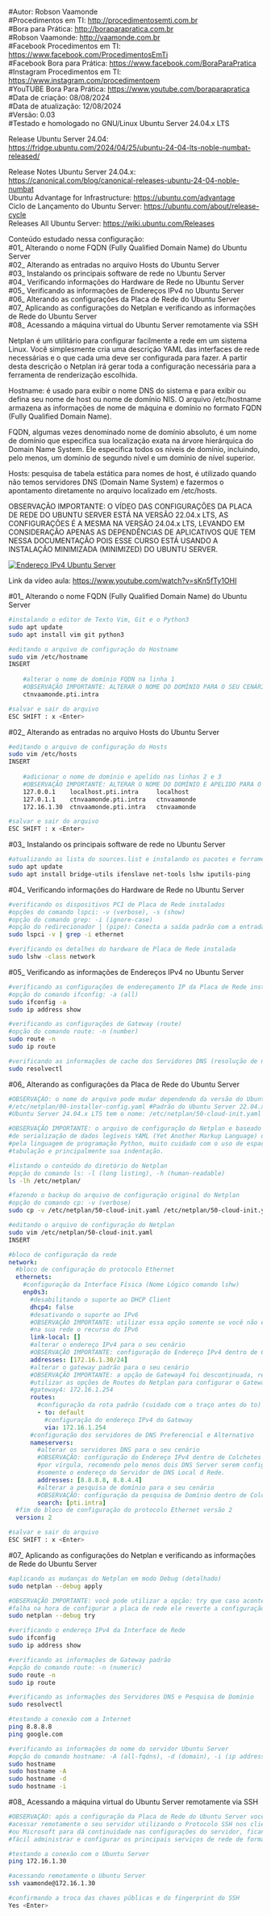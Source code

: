 #Autor: Robson Vaamonde<br>
#Procedimentos em TI: http://procedimentosemti.com.br<br>
#Bora para Prática: http://boraparapratica.com.br<br>
#Robson Vaamonde: http://vaamonde.com.br<br>
#Facebook Procedimentos em TI: https://www.facebook.com/ProcedimentosEmTi<br>
#Facebook Bora para Prática: https://www.facebook.com/BoraParaPratica<br>
#Instagram Procedimentos em TI: https://www.instagram.com/procedimentoem<br>
#YouTUBE Bora Para Prática: https://www.youtube.com/boraparapratica<br>
#Data de criação: 08/08/2024<br>
#Data de atualização: 12/08/2024<br>
#Versão: 0.03<br>
#Testado e homologado no GNU/Linux Ubuntu Server 24.04.x LTS

Release Ubuntu Server 24.04: https://fridge.ubuntu.com/2024/04/25/ubuntu-24-04-lts-noble-numbat-released/

Release Notes Ubuntu Server 24.04.x: https://canonical.com/blog/canonical-releases-ubuntu-24-04-noble-numbat<br>
Ubuntu Advantage for Infrastructure: https://ubuntu.com/advantage<br>
Ciclo de Lançamento do Ubuntu Server: https://ubuntu.com/about/release-cycle<br>
Releases All Ubuntu Server: https://wiki.ubuntu.com/Releases

Conteúdo estudado nessa configuração:<br>
#01_ Alterando o nome FQDN (Fully Qualified Domain Name) do Ubuntu Server<br>
#02_ Alterando as entradas no arquivo Hosts do Ubuntu Server<br>
#03_ Instalando os principais software de rede no Ubuntu Server<br>
#04_ Verificando informações do Hardware de Rede no Ubuntu Server<br>
#05_ Verificando as informações de Endereços IPv4 no Ubuntu Server<br>
#06_ Alterando as configurações da Placa de Rede do Ubuntu Server<br>
#07_ Aplicando as configurações do Netplan e verificando as informações de Rede do Ubuntu Server<br>
#08_ Acessando a máquina virtual do Ubuntu Server remotamente via SSH<br>

Netplan é um utilitário para configurar facilmente a rede em um sistema Linux. Você simplesmente cria uma descrição YAML das interfaces de rede necessárias e o que cada uma deve ser configurada para fazer. A partir desta descrição o Netplan irá gerar toda a configuração necessária para a ferramenta de renderização escolhida.

Hostname: é usado para exibir o nome DNS do sistema e para exibir ou defina seu nome de host ou nome de domínio NIS. O arquivo /etc/hostname armazena as informações de nome de máquina e domínio no formato FQDN (Fully Qualified Domain Name).

FQDN, algumas vezes denominado nome de domínio absoluto, é um nome de domínio que especifica sua localização exata na árvore hierárquica do Domain Name System. Ele especifica todos os níveis de domínio, incluindo, pelo menos, um domínio de segundo nível e um domínio de nível superior.

Hosts: pesquisa de tabela estática para nomes de host, é utilizado quando não temos servidores DNS (Domain Name System) e fazermos o apontamento diretamente no arquivo localizado em /etc/hosts.

OBSERVAÇÃO IMPORTANTE: O VÍDEO DAS CONFIGURAÇÕES DA PLACA DE REDE DO UBUNTU SERVER ESTÁ NA VERSÃO 22.04.x LTS, AS CONFIGURAÇÕES É A MESMA NA VERSÃO 24.04.x LTS, LEVANDO EM CONSIDERAÇÃO APENAS AS DEPENDÊNCIAS DE APLICATIVOS QUE TEM NESSA DOCUMENTAÇÃO POIS ESSE CURSO ESTÁ USANDO A INSTALAÇÃO MINIMIZADA (MINIMIZED) DO UBUNTU SERVER.

[![Endereço IPv4 Ubuntu Server](http://img.youtube.com/vi/sKn5fTy1OHI/0.jpg)](https://www.youtube.com/watch?v=sKn5fTy1OHI "Endereço IPv4 Ubuntu Server")

Link da vídeo aula: https://www.youtube.com/watch?v=sKn5fTy1OHI

#01_ Alterando o nome FQDN (Fully Qualified Domain Name) do Ubuntu Server<br>
```bash
#instalando o editor de Texto Vim, Git e o Python3
sudo apt update
sudo apt install vim git python3

#editando o arquivo de configuração do Hostname
sudo vim /etc/hostname
INSERT
	
	#alterar o nome de domínio FQDN na linha 1
	#OBSERVAÇÃO IMPORTANTE: ALTERAR O NOME DO DOMÍNIO PARA O SEU CENÁRIO
	ctnvaamonde.pti.intra

#salvar e sair do arquivo
ESC SHIFT : x <Enter>
```

#02_ Alterando as entradas no arquivo Hosts do Ubuntu Server<br>
```bash
#editando o arquivo de configuração do Hosts
sudo vim /etc/hosts
INSERT
	
	#adicionar o nome de domínio e apelido nas linhas 2 e 3
	#OBSERVAÇÃO IMPORTANTE: ALTERAR O NOME DO DOMÍNIO E APELIDO PARA O SEU CENÁRIO
	127.0.0.1    localhost.pti.intra     localhost
	127.0.1.1    ctnvaamonde.pti.intra   ctnvaamonde
	172.16.1.30  ctnvaamonde.pti.intra   ctnvaamonde

#salvar e sair do arquivo
ESC SHIFT : x <Enter>
```

#03_ Instalando os principais software de rede no Ubuntu Server<br>
```bash
#atualizando as lista do sources.list e instalando os pacotes e ferramentas de rede
sudo apt update
sudo apt install bridge-utils ifenslave net-tools lshw iputils-ping
```

#04_ Verificando informações do Hardware de Rede no Ubuntu Server<br>
```bash
#verificando os dispositivos PCI de Placa de Rede instalados
#opções do comando lspci: -v (verbose), -s (show)
#opção do comando grep: -i (ignore-case)
#opção do redirecionador | (pipe): Conecta a saída padrão com a entrada padrão de outro comando
sudo lspci -v | grep -i ethernet

#verificando os detalhes do hardware de Placa de Rede instalada
sudo lshw -class network
```

#05_ Verificando as informações de Endereços IPv4 no Ubuntu Server<br>
```bash
#verificando as configurações de endereçamento IP da Placa de Rede instalada
#opção do comando ifconfig: -a (all)
sudo ifconfig -a
sudo ip address show

#verificando as configurações de Gateway (route)
#opção do comando route: -n (number)
sudo route -n
sudo ip route

#verificando as informações de cache dos Servidores DNS (resolução de nomes)
sudo resolvectl
```

#06_ Alterando as configurações da Placa de Rede do Ubuntu Server<br>
```bash
#OBSERVAÇÃO: o nome do arquivo pode mudar dependendo da versão do Ubuntu Server.
#/etc/netplan/00-installer-config.yaml #Padrão do Ubuntu Server 22.04.x LTS no
#Ubuntu Server 24.04.x LTS tem o nome: /etc/netplan/50-cloud-init.yaml

#OBSERVAÇÃO IMPORTANTE: o arquivo de configuração do Netplan e baseado no formato 
#de serialização de dados legíveis YAML (Yet Another Markup Language) utilizado 
#pela linguagem de programação Python, muito cuidado com o uso de espaços e 
#tabulação e principalmente sua indentação.

#listando o conteúdo do diretório do Netplan
#opção do comando ls: -l (long listing), -h (human-readable)
ls -lh /etc/netplan/

#fazendo o backup do arquivo de configuração original do Netplan
#opção do comando cp: -v (verbose)
sudo cp -v /etc/netplan/50-cloud-init.yaml /etc/netplan/50-cloud-init.yaml.old

#editando o arquivo de configuração do Netplan
sudo vim /etc/netplan/50-cloud-init.yaml
INSERT
```
```yaml
#bloco de configuração da rede
network:
  #bloco de configuração do protocolo Ethernet
  ethernets:
    #configuração da Interface Física (Nome Lógico comando lshw)
    enp0s3:
      #desabilitando o suporte ao DHCP Client
      dhcp4: false
      #desativando o suporte ao IPv6
      #OBSERVAÇÃO IMPORTANTE: utilizar essa opção somente se você não está usando
      #na sua rede o recurso do IPv6
      link-local: []
      #alterar o endereço IPv4 para o seu cenário
      #OBSERVAÇÃO IMPORTANTE: configuração do Endereço IPv4 dentro de Colchetes
      addresses: [172.16.1.30/24]
      #alterar o gateway padrão para o seu cenário
      #OBSERVAÇÃO IMPORTANTE: a opção de Gateway4 foi descontinuada, recomendo
      #utilizar as opções de Routes do Netplan para configurar o Gateway padrão
      #gateway4: 172.16.1.254
      routes:
        #configuração da rota padrão (cuidado com o traço antes do to)
        - to: default
          #configuração do endereço IPv4 do Gateway
          via: 172.16.1.254
      #configuração dos servidores de DNS Preferencial e Alternativo
      nameservers:
        #alterar os servidores DNS para o seu cenário
        #OBSERVAÇÃO: configuração do Endereço IPv4 dentro de Colchetes e separados
        #por vírgula, recomendo pelo menos dois DNS Server serem configurados ou 
        #somente o endereço do Servidor de DNS Local d Rede.
        addresses: [8.8.8.8, 8.8.4.4]
        #alterar a pesquisa de domínio para o seu cenário
        #OBSERVAÇÃO: configuração da pesquisa de Domínio dentro de Colchetes
        search: [pti.intra]
  #fim do bloco de configuração do protocolo Ethernet versão 2
  version: 2
```
```bash
#salvar e sair do arquivo
ESC SHIFT : x <Enter>
```

#07_ Aplicando as configurações do Netplan e verificando as informações de Rede do Ubuntu Server<br>
```bash
#aplicando as mudanças do Netplan em modo Debug (detalhado)
sudo netplan --debug apply

#OBSERVAÇÃO IMPORTANTE: você pode utilizar a opção: try que caso aconteça alguma
#falha na hora de configurar a placa de rede ele reverte a configuração inicial
sudo netplan --debug try

#verificando o endereço IPv4 da Interface de Rede
sudo ifconfig
sudo ip address show

#verificando as informações de Gateway padrão
#opção do comando route: -n (numeric)
sudo route -n
sudo ip route

#verificando as informações dos Servidores DNS e Pesquisa de Domínio
sudo resolvectl

#testando a conexão com a Internet
ping 8.8.8.8
ping google.com

#verificando as informações do nome do servidor Ubuntu Server
#opção do comando hostname: -A (all-fqdns), -d (domain), -i (ip address)
sudo hostname
sudo hostname -A
sudo hostname -d
sudo hostname -i
```

#08_ Acessando a máquina virtual do Ubuntu Server remotamente via SSH<br>
```bash
#OBSERVAÇÃO: após a configuração da Placa de Rede do Ubuntu Server você já pode
#acessar remotamente o seu servidor utilizando o Protocolo SSH nos clientes Linux
#ou Microsoft para dá continuidade nas configurações do servidor, ficando mais
#fácil administrar e configurar os principais serviços de rede de forma remota.

#testando a conexão com o Ubuntu Server
ping 172.16.1.30

#acessando remotamente o Ubuntu Server
ssh vaamonde@172.16.1.30

#confirmando a troca das chaves públicas e do fingerprint do SSH
Yes <Enter>
```